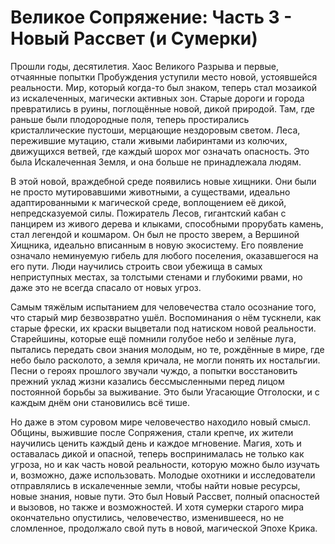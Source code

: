 # Великое Сопряжение: Часть 3 - Новый Рассвет (и Сумерки)

Прошли годы, десятилетия. Хаос Великого Разрыва и первые, отчаянные попытки Пробуждения уступили место новой, устоявшейся реальности. Мир, который когда-то был знаком, теперь стал мозаикой из искалеченных, магически активных зон. Старые дороги и города превратились в руины, поглощённые новой, дикой природой. Там, где раньше были плодородные поля, теперь простирались кристаллические пустоши, мерцающие нездоровым светом. Леса, пережившие мутацию, стали живыми лабиринтами из колючих, движущихся ветвей, где каждый шорох мог означать опасность. Это была Искалеченная Земля, и она больше не принадлежала людям.

В этой новой, враждебной среде появились новые хищники. Они были не просто мутировавшими животными, а существами, идеально адаптированными к магической среде, воплощением её дикой, непредсказуемой силы. Пожиратель Лесов, гигантский кабан с панцирем из живого дерева и клыками, способными прорубать камень, стал легендой и кошмаром. Он был не просто зверем, а Вершиной Хищника, идеально вписанным в новую экосистему. Его появление означало неминуемую гибель для любого поселения, оказавшегося на его пути. Люди научились строить свои убежища в самых неприступных местах, за толстыми стенами и глубокими рвами, но даже это не всегда спасало от новых угроз.

Самым тяжёлым испытанием для человечества стало осознание того, что старый мир безвозвратно ушёл. Воспоминания о нём тускнели, как старые фрески, их краски выцветали под натиском новой реальности. Старейшины, которые ещё помнили голубое небо и зелёные луга, пытались передать свои знания молодым, но те, рождённые в мире, где небо было расколото, а земля кричала, не могли понять их ностальгии. Песни о героях прошлого звучали чуждо, а попытки восстановить прежний уклад жизни казались бессмысленными перед лицом постоянной борьбы за выживание. Это были Угасающие Отголоски, и с каждым днём они становились всё тише.

Но даже в этом суровом мире человечество находило новый смысл. Общины, выжившие после Сопряжения, стали крепче, их жители научились ценить каждый день и каждое мгновение. Магия, хоть и оставалась дикой и опасной, теперь воспринималась не только как угроза, но и как часть новой реальности, которую можно было изучать и, возможно, даже использовать. Молодые охотники и исследователи отправлялись в искалеченные земли, чтобы найти новые ресурсы, новые знания, новые пути. Это был Новый Рассвет, полный опасностей и вызовов, но также и возможностей. И хотя сумерки старого мира окончательно опустились, человечество, изменившееся, но не сломленное, продолжало свой путь в новой, магической Эпохе Крика.
